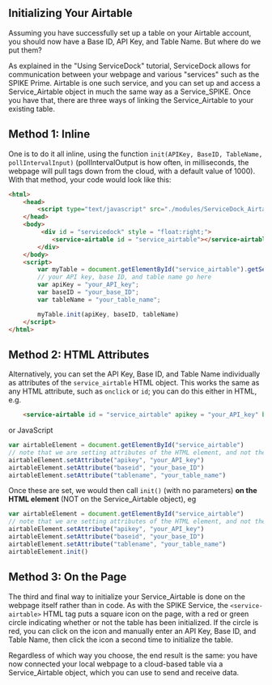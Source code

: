 ## Initializing Your Airtable
Assuming you have successfully set up a table on your Airtable account, you should now have a Base ID, API Key, and Table Name. But where do we put them?

As explained in the "Using ServiceDock" tutorial, ServiceDock allows for communication between your webpage and various "services" such as the SPIKE Prime. Airtable is one such service, and you can set up and access a Service_Airtable object in much the same way as a Service_SPIKE. Once you have that, there are three ways of linking the Service_Airtable to your existing table. 

## Method 1: Inline
One is to do it all inline, using the function `init(APIKey, BaseID, TableName, pollIntervalInput)` (pollIntervalOutput is how often, in milliseconds, the webpage will pull tags down from the cloud, with a default value of 1000). With that method, your code would look like this:

```HTML
<html>
    <head>
        <script type="text/javascript" src="./modules/ServiceDock_Airtable.js"></script>
    </head>
    <body>
         <div id = "servicedock" style = "float:right;">
            <service-airtable id = "service_airtable"></service-airtable>
        </div>
    </body>
    <script>
        var myTable = document.getElementById("service_airtable").getService();
        // your API key, base ID, and table name go here
        var apiKey = "your_API_key";
        var baseID = "your_base_ID";
        var tableName = "your_table_name";

        myTable.init(apiKey, baseID, tableName)
    </script>
</html>
```

## Method 2: HTML Attributes
Alternatively, you can set the API Key, Base ID, and Table Name individually as attributes of the `service_airtable` HTML object. This works the same as any HTML attribute, such as `onclick` or `id`; you can do this either in HTML, e.g.

```html
    <service-airtable id = "service_airtable" apikey = "your_API_key" baseid = "your_base_ID" tableName = "your_table_name"></service-airtable>
```
or JavaScript
```javascript
var airtableElement = document.getElementById("service_airtable")
// note that we are setting attributes of the HTML element, and not the Service_Airtable object itself (which we would access by calling .getService() on airtableElement)
airtableElement.setAttribute("apikey", "your_API_key")
airtableElement.setAttribute("baseid", "your_base_ID")
airtableElement.setAttribute("tablename", "your_table_name")
```
Once these are set, we would then call `init()` (with no parameters) **on the HTML element** (NOT on the Service_Airtable object), eg
```javascript
var airtableElement = document.getElementById("service_airtable")
// note that we are setting attributes of the HTML element, and not the Service_Airtable object itself (which we would access by calling .getService() on airtableElement)
airtableElement.setAttribute("apikey", "your_API_key")
airtableElement.setAttribute("baseid", "your_base_ID")
airtableElement.setAttribute("tablename", "your_table_name")
airtableElement.init()
```

## Method 3: On the Page
The third and final way to initialize your Service_Airtable is done on the webpage itself rather than in code. As with the SPIKE Service, the `<service-airtable>` HTML tag puts a square icon on the page, with a red or green circle indicating whether or not the table has been initialized. If the circle is red, you can click on the icon and manually enter an API Key, Base ID, and Table Name, then click the icon a second time to initialize the table.

Regardless of which way you choose, the end result is the same: you have now connected your local webpage to a cloud-based table via a Service_Airtable object, which you can  use to send and receive data.